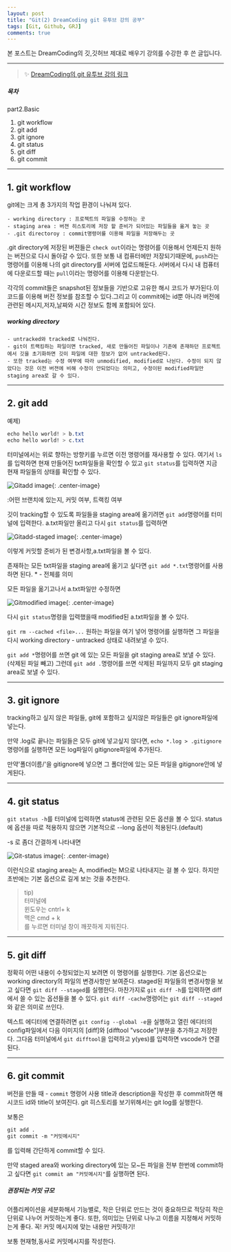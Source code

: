 ```yaml
---
layout: post
title: "Git(2) DreamCoding git 유투브 강의 공부"
tags: [Git, Github, GRJ]
comments: true
---
```


본 포스트는 DreamCoding의 깃,깃허브 제대로 배우기 강의를 수강한 후 쓴 글입니다.

---

> ✨ [DreamCoding의 git 유투브 강의 링크](https://www.youtube.com/watch?v=Z9dvM7qgN9s)

##### 목차

part2.Basic

1. git workflow
2. git add
3. git ignore
4. git status
5. git diff
6. git commit

---

## 1. git workflow

git에는 크게 총 3가지의 작업 환경이 나눠져 있다.

    - working directory : 프로젝트의 파일을 수정하는 곳
    - staging area : 버젼 히스토리에 저장 할 준비가 되어있는 파일들을 옮겨 놓는 곳
    - .git directoroy : commit명령어를 이용해 파일을 저장해두는 곳

.git directory에 저장된 버젼들은 `check out`이라는 명령어를 이용해서 언제든지 원하는 버전으로
다시 돌아갈 수 있다.
또한 보통 내 컴퓨터에만 저장되기때문에, `push`라는 명령어를 이용해 나의 git directory를 서버에 업로드해둔다. 서버에서 다시 내 컴퓨터에 다운로드할 때는 `pull`이라는 명령어를 이용해 다운받는다.

각각의 commit들은 snapshot된 정보들을 기반으로 고유한 해시 코드가 부가된다.이 코드를 이용해 버전 정보를 참조할 수 있다.그리고 이 commit에는 id뿐 아니라 버전에 관련된 메시지,저자,날짜와 시간 정보도 함께 포함되어 있다.

##### working directory

    - untracked와 tracked로 나눠진다.
    - git이 트랙킹하는 파일이면 tracked, 새로 만들어진 파일이나 기존에 존재하던 프로젝트에서 깃을 초기화하면 깃이 파일에 대한 정보가 없어 untracked된다.
    - 또한 tracked는 수정 여부에 따라 unmodified, modified로 나뉜다. 수정이 되지 않았다는 것은 이전 버젼에 비해 수정이 안되었다는 의미고, 수정이된 modified파일만 staging area로 갈 수 있다.

---

## 2. git add

예제)

```css
echo hello world! > b.txt
echo hello world! > c.txt
```

터미널에서는 위로 향하는 방향키를 누르면 이전 명령어를 재사용할 수 있다.
여기서 `ls`를 입력하면 현재 만들어진 txt파일들을 확인할 수 있고
`git status`를 입력하면 지금 현재 파일들의 상태를 확인할 수 있다.

![Gitadd image](https://media.vlpt.us/images/lisoh/post/2dcaae14-4df6-4207-8be1-34bd4c2fc556/%E1%84%89%E1%85%B3%E1%84%8F%E1%85%B3%E1%84%85%E1%85%B5%E1%86%AB%E1%84%89%E1%85%A3%E1%86%BA%202022-02-23%20%E1%84%8B%E1%85%A9%E1%84%92%E1%85%AE%204.15.49.png "Gitadd image"){: .center-image}

:어떤 브랜치에 있는지, 커밋 여부, 트랙킹 여부

깃이 tracking할 수 있도록 파일들을 staging area에 옮기려면
`git add`명령어를 터미널에 입력한다.
a.txt파일만 올리고 다시 `git status`를 입력하면

![Gitadd-staged image](https://media.vlpt.us/images/lisoh/post/a5e69c34-abfe-4b64-a82a-964c4b9e590e/%E1%84%89%E1%85%B3%E1%84%8F%E1%85%B3%E1%84%85%E1%85%B5%E1%86%AB%E1%84%89%E1%85%A3%E1%86%BA%202022-02-23%20%E1%84%8B%E1%85%A9%E1%84%92%E1%85%AE%204.18.59.png "Gitadd-staged image"){: .center-image}

이렇게 커밋할 준비가 된 변경사항,a.txt파일을 볼 수 있다.

존재하는 모든 txt파일을 staging area에 옮기고 싶다면
`git add *.txt`명령어를 사용하면 된다. \* - 전체를 의미

모든 파일을 옮기고나서 a.txt파일만 수정하면

![Gitmodified image](https://media.vlpt.us/images/lisoh/post/ab68a5df-f2a0-4425-87f6-6c5065bfabd6/%E1%84%89%E1%85%B3%E1%84%8F%E1%85%B3%E1%84%85%E1%85%B5%E1%86%AB%E1%84%89%E1%85%A3%E1%86%BA%202022-02-23%20%E1%84%8B%E1%85%A9%E1%84%92%E1%85%AE%204.22.26.png "Gitmodified image"){: .center-image}

다시 `git status`명령을 입력했을때 modified된 a.txt파일을 볼 수 있다.

`git rm --cached <file>...` 원하는 파일을 여기 넣어 명령어를 실행하면
그 파일을 다시 working directory - untracked 상태로 내려보낼 수 있다.

`git add *`명령어를 쓰면 git 에 있는 모든 파일을 git staging area로 보낼 수 있다. (삭제된 파일 빼고)
그런데 `git add .`명령어를 쓰면 삭제된 파일까지 모두 git staging area로 보낼 수 있다.

---

## 3. git ignore

tracking하고 싶지 않은 파일들, git에 포함하고 싶지않은 파일들은 git ignore파일에 넣는다.

만약 .log로 끝나는 파일들은 모두 git에 넣고싶지 않다면,
`echo *.log > .gitignore` 명령어를 실행하면 모든 log파일이 gitignore파일에 추가된다.

만약'폴더이름/'을 gitignore에 넣으면 그 폴더안에 있는 모든 파일을 gitignore안에 넣게된다.

---

## 4. git status

`git status -h`를 터미널에 입력하면 status에 관련된 모든 옵션을 볼 수 있다.
status에 옵션을 따로 적용하지 않으면 기본적으로 --long 옵션이 적용된다.(default)

-s 로 좀더 간결하게 나타내면

![Git-status image](https://media.vlpt.us/images/lisoh/post/3dabb8cc-d998-4af8-827d-43e64673d584/%E1%84%89%E1%85%B3%E1%84%8F%E1%85%B3%E1%84%85%E1%85%B5%E1%86%AB%E1%84%89%E1%85%A3%E1%86%BA%202022-02-23%20%E1%84%8B%E1%85%A9%E1%84%92%E1%85%AE%204.37.52.png "Git-status image"){: .center-image}

이런식으로 staging area는 A, modified는 M으로 나타내지는 걸 볼 수 있다.
하지만 초반에는 기본 옵션으로 길게 보는 것을 추천한다.

> tip)<br/>
> 터미널에<br/>
> 윈도우는 cntrl+ k<br/>
> 맥은 cmd + k<br/>
> 를 누르면 터미널 창이 깨끗하게 지워진다.

---

## 5. git diff

정확히 어떤 내용이 수정되었는지 보려면 이 명령어를 실행한다.
기본 옵션으로는 working directory의 파일의 변경사항만 보여준다.
staged된 파일들의 변경사항을 보고 싶다면 `git diff --staged`를 실행한다.
마찬가지로 `git diff -h`를 입력하면 diff에서 쓸 수 있는 옵션들을 볼 수 있다.
`git diff -cache`명령어는 `git diff --staged`와 같은 의미로 쓰인다.

텍스트 에디터에 연결하려면 `git config --global -e`을 실행하고
열린 에디터의 config파일에서 다음 이미지의 [diff]와 [difftool "vscode"]부분을 추가하고 저장한다.
그다음 터미널에서 `git difftool`을 입력하고 y(yes)를 입력하면 vscode가 연결된다.

---

## 6. git commit

버전을 만들 때 - `commit` 명령어 사용
title과 description을 작성한 후 commit하면 해시코드 id와 title이 보여진다.
git 히스토리를 보기위해서는 git log를 실행한다.

보통은

```css
git add .
git commit -m "커밋메시지"
```

를 입력해 간단하게 commit할 수 있다.

만약 staged area와 working directory에 있는 모~든 파일을 전부 한번에 commit하고 싶다면
`git commit am "커밋메시지"`를 실행하면 된다.

##### 권장되는 커밋 규모

어플리케이션을 세분화해서 기능별로, 작은 단위로 만드는 것이 중요하므로 적당히 작은 단위로 나누어 커밋하는게 좋다. 또한, 의미있는 단위로 나누고 이름을 지정해서 커밋하는게 좋다.
꼭! 커밋 메시지에 맞는 내용만 커밋하기!

보통 현재형,동사로 커밋메시지를 작성한다.
<br/>
<br/>
<br/>
<br/>
<br/>
<br/>
